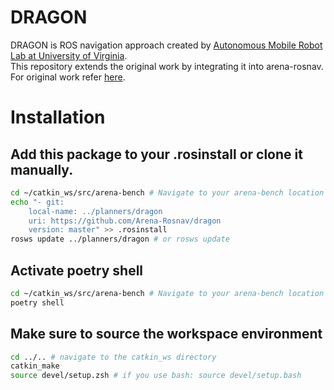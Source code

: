 # DRAGON

DRAGON is ROS navigation approach created by [Autonomous Mobile Robot Lab at University of Virginia](https://www.bezzorobotics.com/).  
This repository extends the original work by integrating it into arena-rosnav.  
For original work refer [here](https://github.com/nocholasrift/UVA-AMR-BARN--ICRA2022).


# Installation
## Add this package to your .rosinstall or clone it manually.
```bash
cd ~/catkin_ws/src/arena-bench # Navigate to your arena-bench location
echo "- git:
    local-name: ../planners/dragon
    uri: https://github.com/Arena-Rosnav/dragon
    version: master" >> .rosinstall
rosws update ../planners/dragon # or rosws update
```
## Activate poetry shell
```bash
cd ~/catkin_ws/src/arena-bench # Navigate to your arena-bench location
poetry shell
```
## Make sure to source the workspace environment
```bash
cd ../.. # navigate to the catkin_ws directory
catkin_make
source devel/setup.zsh # if you use bash: source devel/setup.bash 
```
